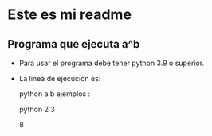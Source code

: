 # Este es mi readme
## Programa que ejecuta a^b

- Para usar el programa debe tener python 3.9 o superior.
- La linea de ejecución es:

    python a b
    ejemplos :

    python 2 3 
    
    8